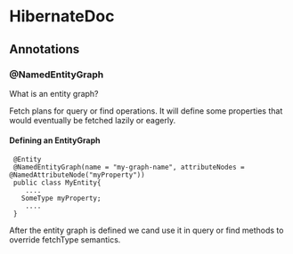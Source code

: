 # HibernateDoc

## Annotations

### @NamedEntityGraph

What is an entity graph?

Fetch plans for query or find operations. It will define some properties that would eventually be fetched lazily or eagerly.

#### Defining an EntityGraph

     @Entity
     @NamedEntityGraph(name = "my-graph-name", attributeNodes = @NamedAttributeNode("myProperty"))
     public class MyEntity{
        ....
       SomeType myProperty;
        ....
     }


After the entity graph is defined we cand use it in query or find methods to override fetchType semantics. 
